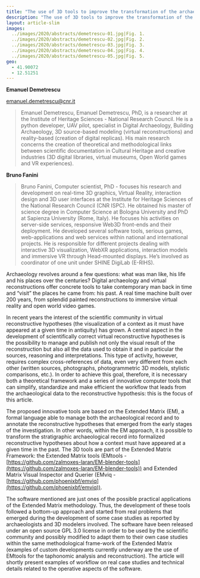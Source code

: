 ```yaml
---
title: "The use of 3D tools to improve the transformation of the archaeological record into a virtual reconstruction: EMtools and EMviq open source software"
description: "The use of 3D tools to improve the transformation of the archaeological record into a virtual reconstruction: EMtools and EMviq open source software"
layout: article-slim
images:
  ../images/2020/abstracts/demetrescu-01.jpg|Fig. 1. 
  ../images/2020/abstracts/demetrescu-02.jpg|Fig. 2. 
  ../images/2020/abstracts/demetrescu-03.jpg|Fig. 3. 
  ../images/2020/abstracts/demetrescu-04.jpg|Fig. 4. 
  ../images/2020/abstracts/demetrescu-05.jpg|Fig. 5.
geo:
  - 41.90072
  - 12.51251
---
```


**Emanuel Demetrescu**

[emanuel.demetrescu@cnr.it](mailto:emanuel.demetrescu@cnr.it)

> Emanuel Demetrescu, Emanuel Demetrescu, PhD, is a researcher at the Institute of Heritage Sciences - National Research Council. He is a python developer, UAV pilot, specialist in Digital Archaeology, Building Archaeology, 3D source-based modeling (virtual reconstructions) and reality-based (creation of digital replicas). His main research concerns the creation of theoretical and methodological links between scientific documentation in Cultural Heritage and creative industries (3D digital libraries, virtual museums, Open World games and VR experiences).

**Bruno Fanini**

> Bruno Fanini, Computer scientist, PhD - focuses his research and development on real-time 3D graphics, Virtual Reality, interaction design and 3D user interfaces at the Institute for Heritage Sciences of the National Research Council (CNR ISPC). He obtained his master of science degree in Computer Science at Bologna University and PhD at Sapienza University (Rome, Italy). He focuses his activities on server-side services, responsive Web3D front-ends and their deployment. He developed several software tools, serious games, web-applications and web services within national and international projects. He is responsible for different projects dealing with interactive 3D visualization, WebXR applications, interaction models and immersive VR through Head-mounted displays. He’s involved as coordinator of one unit under SHINE DigiLab (E-RIHS).

Archaeology revolves around a few questions: what was man like, his life and his places over the centuries? Digital archaeology and virtual reconstructions offer concrete tools to take contemporary man back in time and “visit” the places he came from: his past. A real time machine built over 200 years, from splendid painted reconstructions to immersive virtual reality and open world video games. 

In recent years the interest of the scientific community in virtual reconstructive hypotheses (the visualization of a context as it must have appeared at a given time in antiquity) has grown. A central aspect in the development of scientifically correct virtual reconstructive hypotheses is the possibility to manage and publish not only the visual result of the reconstruction but also all the data used to obtain it and in particular the sources, reasoning and interpretations. This type of activity, however, requires complex cross-references of data, even very different from each other (written sources, photographs, photogrammetric 3D models, stylistic comparisons, etc.). In order to achieve this goal, therefore, it is necessary both a theoretical framework  and a series of innovative computer tools that can simplify, standardize and make efficient the workflow that leads from the archaeological data to the reconstructive hypothesis: this is the focus of this article. 

The proposed innovative tools are based on the Extended Matrix (EM), a formal language able to manage both the archaeological record and to annotate the reconstructive hypotheses that emerged from the early stages of the investigation. In other words, within the EM approach, it is possible to transform the stratigraphic archaeological record into formalized reconstructive hypotheses about how a context must have appeared at a given time in the past. The 3D tools are part of the Extended Matrix Framework: the Extended Matrix tools (EMtools - [https://github.com/zalmoxes-laran/EM-blender-tools](https://github.com/zalmoxes-laran/EM-blender-tools)) and Extended Matrix Visual Inspector and Querier (EMviq - [https://github.com/phoenixbf/emviq](https://github.com/phoenixbf/emviq)).

The software mentioned are just ones of the possible practical applications of the Extended Matrix methodology. Thus, the development of these tools followed a bottom-up approach and started from real problems that emerged during the development of some case studies as reported by archaeologists and 3D modelers involved. The software have been released under an open source GPL 3.0 license in order to be used by the scientific community and possibly modified to adapt them to their own case studies within the same methodological frame-work of the Extended Matrix (examples of custom developments currently underway are the use of EMtools for the taphonomic analysis and reconstruction). The article will shortly present examples of workflow  on real case studies and technical details related to the operative aspects of the software.
